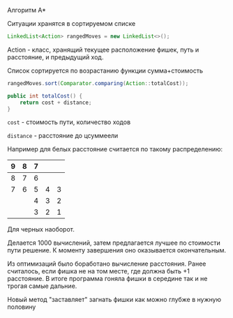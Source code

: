 Алгоритм А*

Ситуации хранятся в сортируемом списке

```java
LinkedList<Action> rangedMoves = new LinkedList<>();
```

Action - класс, хранящий текущее расположение фишек, путь и расстояние, и предыдущий ход.

Список сортируется по возрастанию функции сумма+стоимость

```java
rangedMoves.sort(Comparator.comparing(Action::totalCost));
```

```java
public int totalCost() {
    return cost + distance;
}
```

`cost` - стоимость пути, количество ходов

`distance` - расстояние до цсуммеели

Например для белых расстояние считается по такому распределению:

| 9 | 8 | 7 |   |   | 
|---|---|---|---|---|
| 8 | 7 | 6 |   |   | 
| 7 | 6 | 5 | 4 | 3 | 
|   |   | 4 | 3 | 2 | 
|   |   | 3 | 2 | 1 | 

Для черных наоборот.

Делается 1000 вычислений, затем предлагается лучшее по стоимости пути решение. К моменту завершения оно оказывается окончательным.

Из оптимизаций было боработано вычисление расстояния. Ранее считалось, если фишка не на том месте, где должна быть +1 расстояние. В итоге программа гоняла фишки в середине так и не трогая самые дальние.

Новый метод "заставляет" загнать фишки как можно глубже в нужную половину
